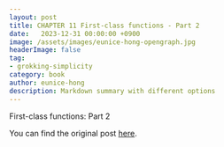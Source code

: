 ```yaml
---
layout: post
title: CHAPTER 11 First-class functions - Part 2
date:   2023-12-31 00:00:00 +0900
image: /assets/images/eunice-hong-opengraph.jpg
headerImage: false
tag:
- grokking-simplicity
category: book
author: eunice-hong
description: Markdown summary with different options
---
```


First-class functions: Part 2

You can find the original post [here](https://livebook.manning.com/book/grokking-simplicity/chapter-11/).
